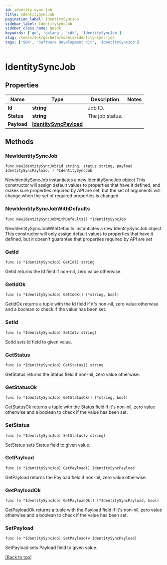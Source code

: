 ```yaml
---
id: identity-sync-job
title: IdentitySyncJob
pagination_label: IdentitySyncJob
sidebar_label: IdentitySyncJob
sidebar_class_name: gosdk
keywords: ['go', 'golang', 'sdk', 'IdentitySyncJob'] 
slug: /tools/sdk/go/beta/models/identity-sync-job
tags: ['SDK', 'Software Development Kit', 'IdentitySyncJob']
---
```


# IdentitySyncJob

## Properties

Name | Type | Description | Notes
------------ | ------------- | ------------- | -------------
**Id** | **string** | Job ID. | 
**Status** | **string** | The job status. | 
**Payload** | [**IdentitySyncPayload**](IdentitySyncPayload) |  | 

## Methods

### NewIdentitySyncJob

`func NewIdentitySyncJob(id string, status string, payload IdentitySyncPayload, ) *IdentitySyncJob`

NewIdentitySyncJob instantiates a new IdentitySyncJob object
This constructor will assign default values to properties that have it defined,
and makes sure properties required by API are set, but the set of arguments
will change when the set of required properties is changed

### NewIdentitySyncJobWithDefaults

`func NewIdentitySyncJobWithDefaults() *IdentitySyncJob`

NewIdentitySyncJobWithDefaults instantiates a new IdentitySyncJob object
This constructor will only assign default values to properties that have it defined,
but it doesn't guarantee that properties required by API are set

### GetId

`func (o *IdentitySyncJob) GetId() string`

GetId returns the Id field if non-nil, zero value otherwise.

### GetIdOk

`func (o *IdentitySyncJob) GetIdOk() (*string, bool)`

GetIdOk returns a tuple with the Id field if it's non-nil, zero value otherwise
and a boolean to check if the value has been set.

### SetId

`func (o *IdentitySyncJob) SetId(v string)`

SetId sets Id field to given value.


### GetStatus

`func (o *IdentitySyncJob) GetStatus() string`

GetStatus returns the Status field if non-nil, zero value otherwise.

### GetStatusOk

`func (o *IdentitySyncJob) GetStatusOk() (*string, bool)`

GetStatusOk returns a tuple with the Status field if it's non-nil, zero value otherwise
and a boolean to check if the value has been set.

### SetStatus

`func (o *IdentitySyncJob) SetStatus(v string)`

SetStatus sets Status field to given value.


### GetPayload

`func (o *IdentitySyncJob) GetPayload() IdentitySyncPayload`

GetPayload returns the Payload field if non-nil, zero value otherwise.

### GetPayloadOk

`func (o *IdentitySyncJob) GetPayloadOk() (*IdentitySyncPayload, bool)`

GetPayloadOk returns a tuple with the Payload field if it's non-nil, zero value otherwise
and a boolean to check if the value has been set.

### SetPayload

`func (o *IdentitySyncJob) SetPayload(v IdentitySyncPayload)`

SetPayload sets Payload field to given value.



[[Back to top]](#) 


